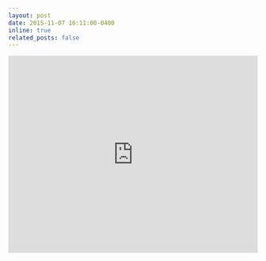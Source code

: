```yaml
---
layout: post
date: 2015-11-07 16:11:00-0400
inline: true
related_posts: false
---
```


<iframe src="https://www.linkedin.com/embed/feed/update/urn:li:share:7243962946349920256?collapsed=1" height="399" width="504" frameborder="0" allowfullscreen="" title="Embedded post"></iframe>

